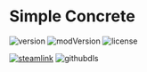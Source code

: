 # Simple Concrete
![version](https://img.shields.io/badge/RimWorld-1.2-brightgreen.svg) ![modVersion](https://img.shields.io/github/v/release/dninemfive/simpleconcrete?color=brightgreen&label=Mod%20version) ![license](https://img.shields.io/badge/License-MIT-brightgreen.svg)

[![steamlink](https://raster.shields.io/steam/downloads/1543086254.png?color=blue&label=Workshop&logo=steam)](https://steamcommunity.com/sharedfiles/filedetails/?id=1543086254) ![githubdls](https://img.shields.io/github/downloads/dninemfive/simpleconcrete/total?color=blue&label=Github&logo=github)